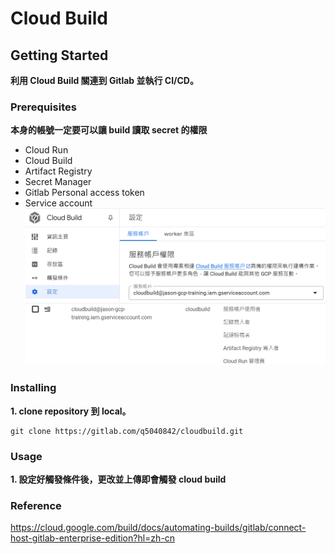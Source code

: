 # Cloud Build

## Getting Started
**利用 Cloud Build 關連到 Gitlab 並執行 CI/CD。**

### Prerequisites
**本身的帳號一定要可以讓 build 讀取 secret 的權限**
* Cloud Run
* Cloud Build
* Artifact Registry
* Secret Manager
* Gitlab Personal access token
* Service account
![img.png](docs/img.png)
![img.png](docs/img1.png)

### Installing
**1. clone repository 到 local。**
```shell
git clone https://gitlab.com/q5040842/cloudbuild.git
```

### Usage
**1. 設定好觸發條件後，更改並上傳即會觸發 cloud build**


### Reference
https://cloud.google.com/build/docs/automating-builds/gitlab/connect-host-gitlab-enterprise-edition?hl=zh-cn
